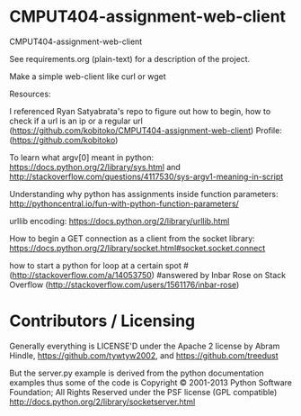 CMPUT404-assignment-web-client
==============================

CMPUT404-assignment-web-client

See requirements.org (plain-text) for a description of the project.

Make a simple web-client like curl or wget

Resources:

I referenced Ryan Satyabrata's repo to figure out how to begin, how to check if a url is an ip or a regular url
(https://github.com/kobitoko/CMPUT404-assignment-web-client)
Profile: (https://github.com/kobitoko)

To learn what argv[0] meant in python:
https://docs.python.org/2/library/sys.html
and
http://stackoverflow.com/questions/4117530/sys-argv1-meaning-in-script

Understanding why python has assignments inside function parameters:
http://pythoncentral.io/fun-with-python-function-parameters/

urllib encoding:
https://docs.python.org/2/library/urllib.html

How to begin a GET connection as a client from the socket library:
https://docs.python.org/2/library/socket.html#socket.socket.connect

how to start a python for loop at a certain spot
		#(http://stackoverflow.com/a/14053750)
		#answered by Inbar Rose on Stack Overflow (http://stackoverflow.com/users/1561176/inbar-rose)

Contributors / Licensing
========================

Generally everything is LICENSE'D under the Apache 2 license by Abram Hindle, 
https://github.com/tywtyw2002, and https://github.com/treedust

But the server.py example is derived from the python documentation
examples thus some of the code is Copyright © 2001-2013 Python
Software Foundation; All Rights Reserved under the PSF license (GPL
compatible) http://docs.python.org/2/library/socketserver.html

